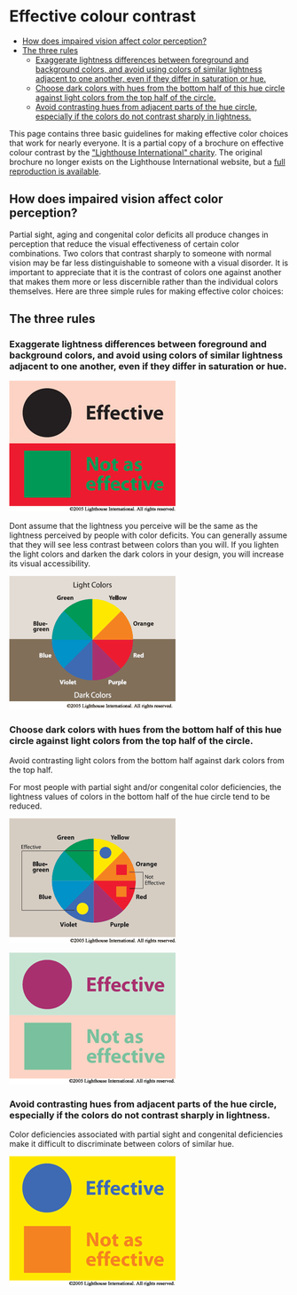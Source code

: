 # Effective colour contrast

* [How does impaired vision affect color perception?](#how-does-impaired-vision-affect-color-perception)
* [The three rules](#the-three-rules)
    * [Exaggerate lightness differences between foreground and background colors, and avoid using colors of similar lightness adjacent to one another, even if they differ in saturation or hue.](#exaggerate-lightness-differences-between-foreground-and-background-colors-and-avoid-using-colors-of-similar-lightness-adjacent-to-one-another-even-if-they-differ-in-saturation-or-hue)
    * [Choose dark colors with hues from the bottom half of this hue circle against light colors from the top half of the circle.](#choose-dark-colors-with-hues-from-the-bottom-half-of-this-hue-circle-against-light-colors-from-the-top-half-of-the-circle)
    * [Avoid contrasting hues from adjacent parts of the hue circle, especially if the colors do not contrast sharply in lightness.](#avoid-contrasting-hues-from-adjacent-parts-of-the-hue-circle-especially-if-the-colors-do-not-contrast-sharply-in-lightness)


This page contains three basic guidelines for making effective color choices that work for nearly everyone. It is a partial copy of a brochure on effective colour contrast by the ["Lighthouse International" charity](http://www.lighthouseguild.org/). The original brochure no longer exists on the Lighthouse International website, but a [full reproduction is available](http://www.cs.mtu.edu/~nilufer/classes/cs3611/interesting-stuff/designing-with-colors-1/color_contrast.htm).

## How does impaired vision affect color perception?

Partial sight, aging and congenital color deficits all produce changes in perception that reduce the visual effectiveness of certain color combinations. Two colors that contrast sharply to someone with normal vision may be far less distinguishable to someone with a visual disorder. It is important to appreciate that it is the contrast of colors one against another that makes them more or less discernible rather than the individual colors themselves. Here are three simple rules for making effective color choices:

## The three rules

### Exaggerate lightness differences between foreground and background colors, and avoid using colors of similar lightness adjacent to one another, even if they differ in saturation or hue.

![Foreground and background contrast](images/color_contrast_01.jpg)

Dont assume that the lightness you perceive will be the same as the lightness perceived by people with color deficits. You can generally assume that they will see less contrast between colors than you will. If you lighten the light colors and darken the dark colors in your design, you will increase its visual accessibility.

![Light and dark colour wheel](images/color_contrast_02.gif)

### Choose dark colors with hues from the bottom half of this hue circle against light colors from the top half of the circle.

Avoid contrasting light colors from the bottom half against dark colors from the top half.

For most people with partial sight and/or congenital color deficiencies, the lightness values of colors in the bottom half of the hue circle tend to be reduced.

![Hue contrast colour wheel](images/color_contrast_03.gif)

![Effective and ineffective hue contrast](images/color_contrast_04.gif)

### Avoid contrasting hues from adjacent parts of the hue circle, especially if the colors do not contrast sharply in lightness.

Color deficiencies associated with partial sight and congenital deficiencies make it difficult to discriminate between colors of similar hue.

![Ineffective adjacent hues](images/color_contrast_05.gif)



